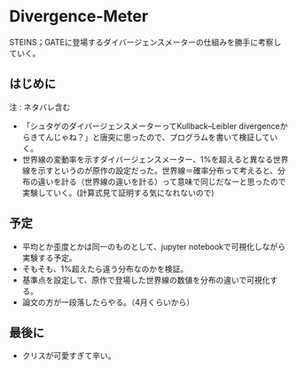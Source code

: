 # Divergence-Meter
STEINS；GATEに登場するダイバージェンスメーターの仕組みを勝手に考察していく。

## はじめに
注 : ネタバレ含む
+ 「シュタゲのダイバージェンスメーターってKullback–Leibler divergenceからきてんじゃね？」と唐突に思ったので、プログラムを書いて検証していく。
+ 世界線の変動率を示すダイバージェンスメーター、1%を超えると異なる世界線を示すというのが原作の設定だった。世界線＝確率分布って考えると、分布の違いを計る（世界線の違いを計る）って意味で同じだなーと思ったので実験していく。(計算式見て証明する気になれないので)

## 予定
+ 平均とか歪度とかは同一のものとして、jupyter notebookで可視化しながら実験する予定。
+ そもそも、1%超えたら違う分布なのかを検証。
+ 基準点を設定して、原作で登場した世界線の数値を分布の違いで可視化する。
+ 論文の方が一段落したらやる。（4月くらいから）

## 最後に
+ クリスが可愛すぎて辛い。
